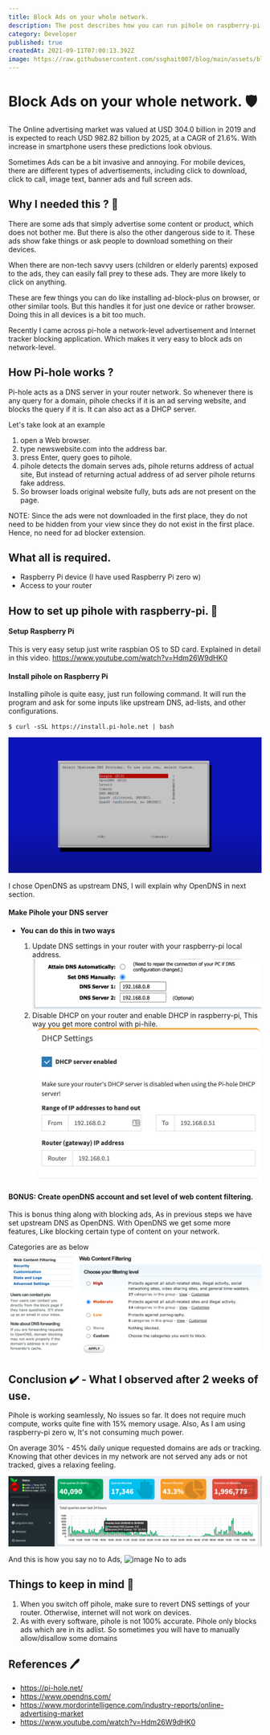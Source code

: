 ```yaml
---
title: Block Ads on your whole network.
description: The post describes how you can run pihole on raspberry-pi to block ads.
category: Developer
published: true
createdAt: 2021-09-11T07:00:13.392Z
image: https://raw.githubusercontent.com/ssghait007/blog/main/assets/block-ads.webp
---
```


# Block Ads on your whole network. 🛡️

The Online advertising market was valued at USD 304.0 billion in 2019 and is expected to reach USD 982.82 billion by 2025, at a CAGR of 21.6%. With increase in smartphone users these predictions look obvious.

Sometimes Ads can be a bit invasive and annoying. For mobile devices, there are different types of advertisements, including click to download, click to call, image text, banner ads and full screen ads.

## Why I needed this ? 🤷

There are some ads that simply advertise some content or product, which does not bother me. But there is also the other dangerous side to it. These ads show fake things or ask people to download something on their devices.

When there are non-tech savvy users (children or elderly parents) exposed to the ads, they can easily fall prey to these ads. They are more likely to click on anything.

These are few things you can do like installing ad-block-plus on browser, or other similar tools. But this handles it for just one device or rather browser. Doing this in all devices is a bit too much.

Recently I came across pi-hole a network-level advertisement and Internet tracker blocking application. Which makes it very easy to block ads on network-level.

## How Pi-hole works ?

Pi-hole acts as a DNS server in your router network. So whenever there is any query for a domain, pihole checks if it is an ad serving website, and blocks the query if it is.
It can also act as a DHCP server.

Let's take look at an example

1. open a Web browser.
2. type newswebsite.com into the address bar.
3. press Enter, query goes to pihole.
4. pihole detects the domain serves ads, pihole returns address of actual site, But instead of returning actual address of ad server pihole returns fake address.
5. So browser loads original website fully, buts ads are not present on the page.

NOTE: Since the ads were not downloaded in the first place, they do not need to be hidden from your view since they do not exist in the first place. Hence, no need for ad blocker extension.

## What all is required.

- Raspberry Pi device (I have used Raspberry Pi zero w)
- Access to your router

## How to set up pihole with raspberry-pi. 🔨

#### Setup Raspberry Pi

This is very easy setup just write raspbian OS to SD card.
Explained in detail in this video.
https://www.youtube.com/watch?v=Hdm26W9dHK0

#### Install pihole on Raspberry Pi

Installing pihole is quite easy, just run following command.
It will run the program and ask for some inputs like upstream DNS, ad-lists, and other configurations.

```bash{1,3-5}
$ curl -sSL https://install.pi-hole.net | bash
```

![image pihole install](https://raw.githubusercontent.com/ssghait007/blog/main/assets/pihole-install-window.png)

I chose OpenDNS as upstream DNS, I will explain why OpenDNS in next section.

#### Make Pihole your DNS server

- **You can do this in two ways**

  1.  Update DNS settings in your router with your raspberry-pi local address.
      ![image pihole dns](https://raw.githubusercontent.com/ssghait007/blog/main/assets/router-dns-settings-pihole.png)
  2.  Disable DHCP on your router and enable DHCP in raspberry-pi, This way you get more control with pi-hile.
      ![image pihole dhcp](https://raw.githubusercontent.com/ssghait007/blog/main/assets/pihole-dhcp.png)

#### BONUS: Create openDNS account and set level of web content filtering.

This is bonus thing along with blocking ads, As in previous steps we have set upstream DNS as OpenDNS. With OpenDNS we get some more features,
Like blocking certain type of content on your network.

Categories are as below
![image opendns webfiltering](https://raw.githubusercontent.com/ssghait007/blog/main/assets/opendns-wen-content-filter.png)

## Conclusion ✔️ - What I observed after 2 weeks of use.

Pihole is working seamlessly, No issues so far. It does not require much compute, works quite fine with 15% memory usage. Also, As I am using raspberry-pi zero w, It's not consuming much power.

On average 30% - 45% daily unique requested domains are ads or tracking. Knowing that other devices in my network are not served any ads or not tracked, gives a relaxing feeling.

![image pihole stats](https://raw.githubusercontent.com/ssghait007/blog/main/assets/pihole-stats-daily.png)

And this is how you say no to Ads,
![image No to ads](https://media1.giphy.com/media/l4FGIgsVPdoRd2wbS/giphy.gif?cid=790b7611da37642de1a3e196dd373a47a5aa2632e723bb14&rid=giphy.gif&ct=g)

## Things to keep in mind 🤨

1. When you switch off pihole, make sure to revert DNS settings of your router. Otherwise, internet will not work on devices.
2. As with every software, pihole is not 100% accurate. Pihole only blocks ads which are in its adlist. So sometimes you will have to manually allow/disallow some domains

## References 🖊️

- https://pi-hole.net/
- https://www.opendns.com/
- https://www.mordorintelligence.com/industry-reports/online-advertising-market
- https://www.youtube.com/watch?v=Hdm26W9dHK0
